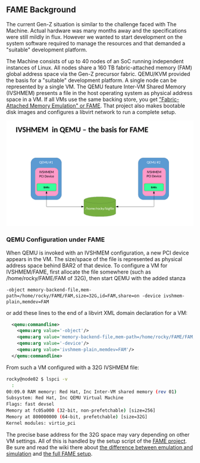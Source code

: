 ## FAME Background

The current Gen-Z situation is similar to the challenge faced with The Machine.  Actual hardware was many months away and the specifications were still mildly in flux.  However we wanted to start development on the system software required to manage the resources and that demanded a "suitable" development platform.

The Machine consists of up to 40 nodes of an SoC running independent instances of Linux.  All nodes share a 160 TB fabric-attached memory (FAM) global address space via the Gen-Z precursor fabric.  QEMU/KVM provided the basis for a "suitable" development platform.  A single node can be represented by a single VM.  The QEMU feature Inter-VM Shared Memory (IVSHMEM) presents a file in the host operating system as physical address space in a VM.  If all VMs use the same backing store, you get ["Fabric-Attached Memory Emulation" or FAME](https://github.com/FabricAttachedMemory/Emulation).  That project also makes bootable disk images and configures a libvirt network to run a complete setup.

![alt text][IVSHMEM]

[IVSHMEM]: https://github.com/coloroco/FAME-Z/blob/master/docs/images/IVSHMEM%20block.png "Figure 1"


### QEMU Configuration under FAME

When QEMU is invoked with an IVSHMEM configuration, a new PCI device appears in the VM.  The size/space of the file is represented as physical address space behind BAR2 of that device.  To configure a VM for IVSHMEM/FAME, first allocate the file somewhere (such as /home/rocky/FAME/FAM of 32G), then start QEMU with the added stanza

```
-object memory-backend-file,mem-path=/home/rocky/FAME/FAM,size=32G,id=FAM,share=on -device ivshmem-plain,memdev=FAM
```
or add these lines to the end of a libvirt XML domain declaration for a VM:
```XML
  <qemu:commandline>
    <qemu:arg value='-object'/>
    <qemu:arg value='memory-backend-file,mem-path=/home/rocky/FAME/FAM,size=32G,id=FAM,share=on'/>
    <qemu:arg value='-device'/>
    <qemu:arg value='ivshmem-plain,memdev=FAM'/>
  </qemu:commandline>

```
From such a VM configured with a 32G IVSHMEM file:
```bash
rocky@node02 $ lspci -v
  :
00:09.0 RAM memory: Red Hat, Inc Inter-VM shared memory (rev 01)
Subsystem: Red Hat, Inc QEMU Virtual Machine
Flags: fast devsel
Memory at fc05a000 (32-bit, non-prefetchable) [size=256]
Memory at 800000000 (64-bit, prefetchable) [size=32G]
Kernel modules: virtio_pci
```
The precise base address for the 32G space may vary depending on other VM settings.  All of this is handled by the setup script of the [FAME project](https://github.com/FabricAttachedMemory/Emulation).  Be sure and read the wiki there about [the difference between emulation and simulation](https://github.com/FabricAttachedMemory/Emulation/wiki/Emulation-and-Simulation) and [the full FAME setup](https://github.com/FabricAttachedMemory/Emulation/wiki/Emulation-via-Virtual-Machines).
